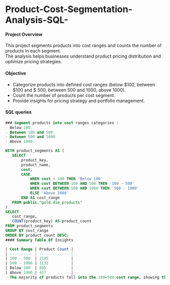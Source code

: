 # Product-Cost-Segmentation-Analysis-SQL-
#### Project Overview
This project segments products into cost ranges and counts the number of products in each segment.  
The analysis helps businesses understand product pricing distribution and optimize pricing strategies.
#### Objective
- Categorize products into defined cost ranges (below $100, between $100 and $ 500, between 500 and 1000, above 1000).
- Count the number of products per cost segment.
- Provide insights for pricing strategy and portfolio management.

#### SQL queries
 ```sql
 ### Segment products into cost ranges categories :
- Below 100.
- Between 100 and 500.
- Between 500 and 1000
- Above 1000.

WITH product_segments AS (
    SELECT 
        product_key,
        product_name,
        cost,
        CASE 
            WHEN cost < 100 THEN 'Below 100'
            WHEN cost BETWEEN 100 AND 500 THEN '100 - 500'
            WHEN cost BETWEEN 500 AND 1000 THEN '500 - 1000'
            ELSE 'Above 1000'
        END AS cost_range
    FROM public."gold.dim_products"
)
SELECT 
    cost_range,
    COUNT(product_key) AS product_count
FROM product_segments
GROUP BY cost_range
ORDER BY product_count DESC;
#### Summary Table Of Insights

| Cost Range | Product Count |
| ---------- | ------------- |
| 100 - 500  | 2145          |
| 500 - 1000 | 1132          |
| Below 100  | 895           |
| Above 1000 | 437           |
- The majority of products fall into the 100–500 cost range, showing the company portfolio is mainly mid-priced.


